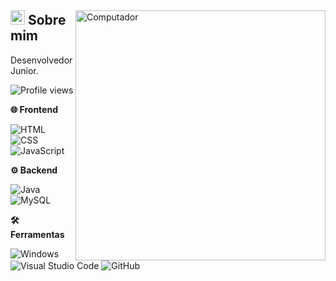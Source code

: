 <div>
  <img
    src="https://raw.githubusercontent.com/MicaelliMedeiros/micaellimedeiros/master/image/computer-illustration.png" 
    width="400px"
    align="right"
    alt="Computador"
  >
  <div>
    <h2>
      <span><img src="https://imgur.com/YBRZguG.gif" width="23px" height="23px"></span>
      Sobre mim
    </h2>
    <p align="left">
      Desenvolvedor Junior.
      <p align="left"> <img src="https://komarev.com/ghpvc/?username=ViniciusRorato" color="#2F6DB9" alt="Profile views" /> </p>
    </p>
    <div>
    <p align="left">
      <strong>🌐 Frontend</strong>
    </p>
    <p align="left">
      <img src="https://img.shields.io/badge/-HTML-05122A?style=for-the-badge&logo=html5" alt="HTML">
      <img src="https://img.shields.io/badge/-CSS-05122A?style=for-the-badge&logo=CSS3&logoColor=1572B6" alt="CSS">
      <img src="https://img.shields.io/badge/-JavaScript-05122A?style=for-the-badge&logo=javascript" alt="JavaScript">
    </p>
  </div>
</div>
</div>

<div>
  <p align="left">
    <strong>⚙️ Backend</strong>
  </p>
  <div align="left">
    <img src="https://img.shields.io/badge/-Java-05122A?style=for-the-badge&logo=java&logoColor=white" alt="Java">
    <img src="https://img.shields.io/badge/-MySQL-05122A?style=for-the-badge&logo=mysql&logoColor=4479A1" alt="MySQL">
  </div>
  
  <p align="left">
    <strong>🛠️ Ferramentas</strong>
  </p>
  <div align="left">
    <img src="https://img.shields.io/badge/-Windows-05122A?style=for-the-badge&logo=windows" alt="Windows">
    <img src="https://img.shields.io/badge/-VSCode-05122A?style=for-the-badge&logo=visualstudiocode" alt="Visual Studio Code">
    <img src="https://img.shields.io/badge/-GitHub-05122A?style=for-the-badge&logo=github" alt="GitHub">
  </div>
</div>
